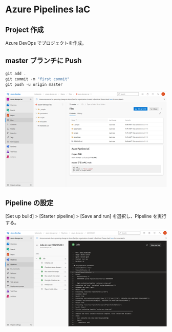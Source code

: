 # Azure Pipelines IaC

## Project 作成
Azure DevOps でプロジェクトを作成。

## master ブランチに Push

```Powershell
git add .
git commit -m "first commit"
git push -u origin master
```

![alt text](./images/devops-repos.png)

## Pipeline の設定
[Set up build] > [Starter pipeline] > [Save and run] を選択し、Pipeline を実行する。

![alt text](./images/devops-running-jobs.png)